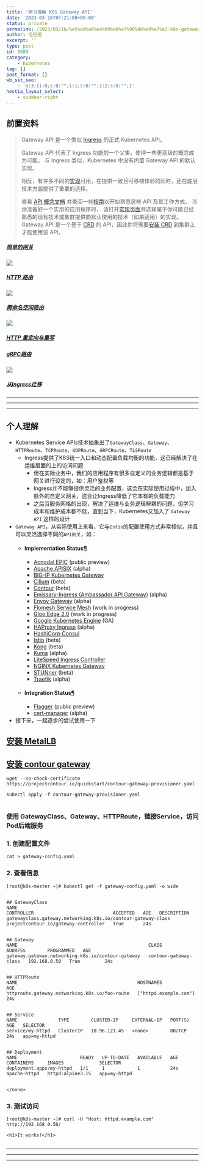 ```yaml
---
title: '学习理解 K8S Gateway API'
date: '2023-03-16T07:21:00+00:00'
status: private
permalink: /2023/03/16/%e5%ad%a6%e4%b9%a0%e7%90%86%e8%a7%a3-k8s-gateway-api
author: 毛巳煜
excerpt: ''
type: post
id: 9889
category:
    - Kubernetes
tag: []
post_format: []
wb_sst_seo:
    - 'a:3:{i:0;s:0:"";i:1;s:0:"";i:2;s:0:"";}'
hestia_layout_select:
    - sidebar-right
---
```

前置资料
----

> Gateway API 是一个类似 [Ingress](https://kubernetes.io/zh-cn/docs/concepts/services-networking/ingress/) 的正式 Kubernetes API。
> 
>  Gateway API 代表了 Ingress 功能的一个父集，使得一些更高级的概念成为可能。 与 Ingress 类似，Kubernetes 中没有内置 Gateway API 的默认实现。
> 
>  相反，有许多不同的[实现](https://gateway-api.sigs.k8s.io/implementations/)可用，在提供一致且可移植体验的同时，还在底层技术方面提供了重要的选择。
> 
>  查看 [API 概念文档](https://gateway-api.sigs.k8s.io/concepts/api-overview/) 并查阅一些[指南](https://gateway-api.sigs.k8s.io/guides/getting-started/)以开始熟悉这些 API 及其工作方式。 当你准备好一个实用的应用程序时， 请打开[实现页面](https://gateway-api.sigs.k8s.io/implementations/)并选择属于你可能已经熟悉的现有技术或集群提供商默认使用的技术（如果适用）的实现。 Gateway API 是一个基于 [CRD](https://kubernetes.io/zh-cn/docs/tasks/extend-kubernetes/custom-resources/custom-resource-definitions/) 的 API，因此你将需要[安装 CRD](https://gateway-api.sigs.k8s.io/guides/getting-started/#install-the-crds) 到集群上才能使用该 API。

##### **[简单的网关](https://gateway-api.sigs.k8s.io/guides/simple-gateway/#deploying-a-simple-gateway "简单的网关")**

[![](https://gateway-api.sigs.k8s.io/images/single-service-gateway.png)](https://gateway-api.sigs.k8s.io/images/single-service-gateway.png)

##### **[HTTP 路由](https://gateway-api.sigs.k8s.io/guides/http-routing/ "HTTP 路由")**

[![](https://gateway-api.sigs.k8s.io/images/http-routing.png)](https://gateway-api.sigs.k8s.io/images/http-routing.png)

##### **[跨命名空间路由](https://gateway-api.sigs.k8s.io/guides/multiple-ns/#cross-namespace-routing "跨命名空间路由")**

[![](https://gateway-api.sigs.k8s.io/images/cross-namespace-routing.svg)](https://gateway-api.sigs.k8s.io/images/cross-namespace-routing.svg)

##### **[HTTP 重定向与重写](https://gateway-api.sigs.k8s.io/guides/http-redirect-rewrite/ "HTTP 转发与重定向")**

##### **[gRPC路由](https://gateway-api.sigs.k8s.io/guides/grpc-routing/#grpc-routing "gRPC路由")**

[![](https://gateway-api.sigs.k8s.io/images/grpc-routing.png)](https://gateway-api.sigs.k8s.io/images/grpc-routing.png)

##### **[从Ingress迁移](https://gateway-api.sigs.k8s.io/guides/migrating-from-ingress/#migrating-from-ingress "从Ingress迁移")**

- - - - - -

- - - - - -

- - - - - -

个人理解
----

- Kubernetes Service APIs技术抽象出了`GatewayClass`、`Gateway`、`HTTPRoute`、`TCPRoute`、`UDPRoute`、`GRPCRoute`、`TLSRoute`
  - Ingress提供了K8S统一入口和动态配置负载均衡的功能，这已经解决了在运维层面的上的访问问题 
      - 但在实际业务中，我们的应用程序有很多自定义的业务逻辑都是基于网关进行设定的，如：用户鉴权等
      - Ingress并不能够提供灵活的业务配置，这会在实际使用过程中，加入额外的自定义网关，这会让Ingress降低了它本有的负载能力
      - 之后当服务网格的出现，解决了运维与业务逻辑解耦的问题，但学习成本和维护成本都不低，直到当下，Kubernetes又加入了 `Gateway API` 这样的设计
- `Gateway API`，从实际使用上来看，它与`Istio`的配置使用方式非常相似，并且可以灵活选择不同的`API网关`，如： 
  - #### Implementation Status[¶](https://gateway-api.sigs.k8s.io/implementations/#implementation-status)
      
      
      - [Acnodal EPIC](https://gateway-api.sigs.k8s.io/implementations/#acnodal-epic) (public preview)
      - [Apache APISIX](https://gateway-api.sigs.k8s.io/implementations/#apisix) (alpha)
      - [BIG-IP Kubernetes Gateway](https://gateway-api.sigs.k8s.io/implementations/#big-ip-kubernetes-gateway)
      - [Cilium](https://gateway-api.sigs.k8s.io/implementations/#cilium) (beta)
      - [Contour](https://gateway-api.sigs.k8s.io/implementations/#contour) (beta)
      - [Emissary-Ingress (Ambassador API Gateway)](https://gateway-api.sigs.k8s.io/implementations/#emissary-ingress-ambassador-api-gateway) (alpha)
      - [Envoy Gateway](https://gateway-api.sigs.k8s.io/implementations/#envoy-gateway) (alpha)
      - [Flomesh Service Mesh](https://gateway-api.sigs.k8s.io/implementations/#flomesh-service-mesh-fsm) (work in progress)
      - [Gloo Edge 2.0](https://gateway-api.sigs.k8s.io/implementations/#gloo-edge) (work in progress)
      - [Google Kubernetes Engine](https://gateway-api.sigs.k8s.io/implementations/#google-kubernetes-engine) (GA)
      - [HAProxy Ingress](https://gateway-api.sigs.k8s.io/implementations/#haproxy-ingress) (alpha)
      - [HashiCorp Consul](https://gateway-api.sigs.k8s.io/implementations/#hashicorp-consul)
      - [Istio](https://gateway-api.sigs.k8s.io/implementations/#istio) (beta)
      - [Kong](https://gateway-api.sigs.k8s.io/implementations/#kong) (beta)
      - [Kuma](https://gateway-api.sigs.k8s.io/implementations/#kuma) (alpha)
      - [LiteSpeed Ingress Controller](https://gateway-api.sigs.k8s.io/implementations/#litespeed-ingress-controller)
      - [NGINX Kubernetes Gateway](https://gateway-api.sigs.k8s.io/implementations/#nginx-kubernetes-gateway)
      - [STUNner](https://gateway-api.sigs.k8s.io/implementations/#stunner) (beta)
      - [Traefik](https://gateway-api.sigs.k8s.io/implementations/#traefik) (alpha)
  - #### Integration Status[¶](https://gateway-api.sigs.k8s.io/implementations/#integration-status)
      
      
      - [Flagger](https://gateway-api.sigs.k8s.io/implementations/#flagger) (public preview)
      - [cert-manager](https://gateway-api.sigs.k8s.io/implementations/#cert-manager) (alpha)
- 接下来，一起逐步的尝试使用一下

[安装 MetalLB](http://www.dev-share.top/2020/08/14/%e4%bd%bf%e7%94%a8metallb%e6%9d%a5%e8%a7%a3%e5%86%b3k8s-service-loadbalancer%e9%97%ae%e9%a2%98/)
-------------------------------------------------------------------------------------------------------------------------------------------------

[安装 contour gateway](https://projectcontour.io/getting-started/)
----------------------------------------------------------------

```shell
wget --no-check-certificate https://projectcontour.io/quickstart/contour-gateway-provisioner.yaml

kubectl apply -f contour-gateway-provisioner.yaml


```

### 使用 GatewayClass、Gateway、HTTPRoute，链接Service，访问Pod后端服务

### 1. 创建配置文件

```shell
cat > gateway-config.yaml 
```

### 2. 查看信息

```shell
[root@k8s-master ~]# kubectl get -f gateway-config.yaml -o wide


## GatewayClass
NAME                                                           CONTROLLER                             ACCEPTED   AGE   DESCRIPTION
gatewayclass.gateway.networking.k8s.io/contour-gateway-class   projectcontour.io/gateway-controller   True       24s


## Gateway
NAME                                                CLASS                   ADDRESS        PROGRAMMED   AGE
gateway.gateway.networking.k8s.io/contour-gateway   contour-gateway-class   192.168.0.50   True         24s


## HTTPRoute
NAME                                            HOSTNAMES               AGE
httproute.gateway.networking.k8s.io/foo-route   ["httpd.example.com"]   24s


## Service
NAME               TYPE        CLUSTER-IP     EXTERNAL-IP   PORT(S)   AGE   SELECTOR
service/my-httpd   ClusterIP   10.96.121.45   <none>        80/TCP    24s   app=my-httpd


## Deployment
NAME                       READY   UP-TO-DATE   AVAILABLE   AGE   CONTAINERS     IMAGES             SELECTOR
deployment.apps/my-httpd   1/1     1            1           24s   apache-httpd   httpd:alpine3.15   app=my-httpd


</none>
```

### 3. 测试访问

```shell
[root@k8s-master ~]# curl -H "Host: httpd.example.com" http://192.168.0.50/

<h1>It works!</h1>


```

- - - - - -

- - - - - -

- - - - - -